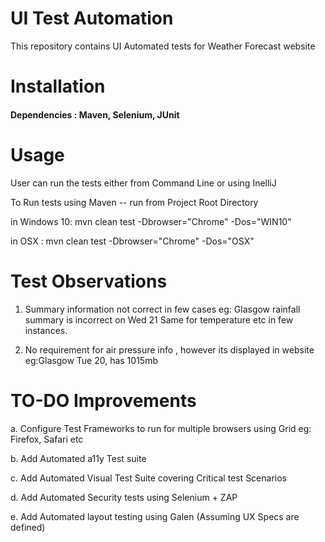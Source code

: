 # UI Test Automation

 This repository contains UI Automated tests for Weather Forecast website


# Installation

#### Dependencies : Maven, Selenium, JUnit


# Usage

User can run the tests either from Command Line or using InelliJ

To Run tests using Maven --
run from Project Root Directory

  in Windows 10:  mvn clean test -Dbrowser="Chrome"  -Dos="WIN10"
  
  in OSX  : mvn clean test -Dbrowser="Chrome" -Dos="OSX"

# Test Observations

1. Summary information not correct in few cases 
         eg: Glasgow rainfall summary is incorrect on Wed 21
   Same for temperature etc in few instances.

2. No requirement for air pressure info , however its displayed in website 
        eg:Glasgow Tue 20, has 1015mb  

# TO-DO Improvements

  a. Configure Test Frameworks to run for multiple browsers using Grid  eg: Firefox, Safari etc
  
  b. Add Automated a11y Test suite
  
  c. Add Automated Visual Test Suite covering Critical test Scenarios
  
  d. Add Automated Security tests using Selenium + ZAP 
  
  e. Add Automated layout testing using Galen (Assuming UX Specs are defined)
  
 

